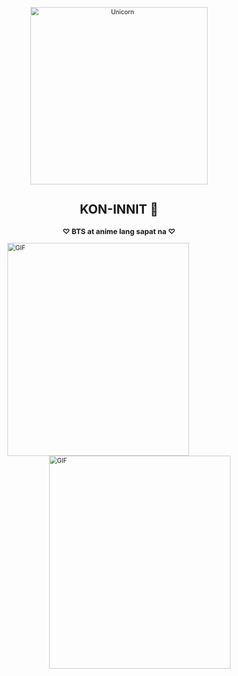 <p align="center">
  <img height="400" alt="Unicorn" src="https://media.tenor.com/rcw-ZCPlZZIAAAAd/bts-bts-cute.gif" />
</p>

<h1 align="center">KON-INNIT 👋</h1>
<h3 align="center">♡ BTS at anime lang sapat na ♡</h3>
<img align="left" top="500" height="480" width="410" alt="GIF" src="https://www.icegif.com/wp-content/uploads/2021/10/icegif-1910.gif">
<img align="right" top="500" height="480" width="410" alt="GIF" src="https://64.media.tumblr.com/67f1ce41a6eae180e0a701ebd05b94bb/tumblr_inline_o8tc3g3QEc1qedh1e_500.gifv">

<h3 align="center"></h3>
<p align="left">
</p>
